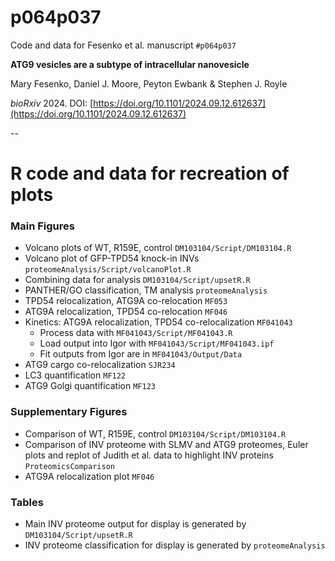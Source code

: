 # p064p037
Code and data for Fesenko et al. manuscript `#p064p037`

**ATG9 vesicles are a subtype of intracellular nanovesicle**

Mary Fesenko, Daniel J. Moore, Peyton Ewbank & Stephen J. Royle

*bioRxiv* 2024. DOI: [https://doi.org/10.1101/2024.09.12.612637](https://doi.org/10.1101/2024.09.12.612637)

--

# R code and data for recreation of plots

### Main Figures

- Volcano plots of WT, R159E, control `DM103104/Script/DM103104.R`
- Volcano plot of GFP-TPD54 knock-in INVs `proteomeAnalysis/Script/volcanoPlot.R`
- Combining data for analysis `DM103104/Script/upsetR.R`
- PANTHER/GO classification, TM analysis `proteomeAnalysis`
- TPD54 relocalization, ATG9A co-relocation `MF053`
- ATG9A relocalization, TPD54 co-relocation `MF046`
- Kinetics: ATG9A relocalization, TPD54 co-relocalization `MF041043`
	- Process data with `MF041043/Script/MF041043.R`
	- Load output into Igor with `MF041043/Script/MF041043.ipf`
	- Fit outputs from Igor are in `MF041043/Output/Data`
- ATG9 cargo co-relocalization `SJR234`
- LC3 quantification `MF122`
- ATG9 Golgi quantification `MF123`

### Supplementary Figures

- Comparison of WT, R159E, control `DM103104/Script/DM103104.R`
- Comparison of INV proteome with SLMV and ATG9 proteomes, Euler plots and replot of Judith et al. data to highlight INV proteins `ProteomicsComparison`
- ATG9A relocalization plot `MF046`

### Tables

- Main INV proteome output for display is generated by `DM103104/Script/upsetR.R`
- INV proteome classification for display is generated by `proteomeAnalysis`